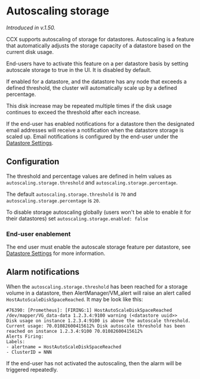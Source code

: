 # Autoscaling storage

*Introduced in v.1.50.*

CCX supports autoscaling of storage for datastores.
Autoscaling is a feature that automatically adjusts the storage capacity of a datastore based on the current disk usage.

End-users have to activate this feature on a per datastore basis by setting autoscale storage to true in the UI. It is disabled by default.

If enabled for a datastore, and the datastore has any node that exceeds a defined threshold, the cluster will automatically scale up by a defined percentage.

This disk increase may be repeated multiple times if the disk usage continues to exceed the threshold after each increase.

If the end-user has enabled notifications for a datastore then the designated email addresses will receive a notification when the datastore storage is scaled up. Email notifications is configured by the end-user under the [Datastore Settings](../../user/Howto/Datastore-settings#notifications-in-ccx).


## Configuration

The threshold and percentage values are defined in helm values as `autoscaling.storage.threshold` and `autoscaling.storage.percentage`.

The default `autoscaling.storage.threshold` is `70` and `autoscaling.storage.percentage` is `20`.

To disable storage autoscaling globally (users won't be able to enable it for their datastores) set `autoscaling.storage.enabled: false`

### End-user enablement

The end user must enable the autoscale storage feature per datastore, see [Datastore Settings](../../user/Howto/Datastore-settings.md#auto-scaling-storage-size-in-ccx) for more information.

## Alarm notifications

When the `autoscaling.storage.threshold` has been reached for a storage volume in a datastore, then AlertManager/VM_alert will raise an alert called `HostAutoScaleDiskSpaceReached`. It may be look like this:

```
#76390: [Prometheus]: [FIRING:1] HostAutoScaleDiskSpaceReached /dev/mapper/VG_data-data 1.2.3.4:9100 warning (<datastore uuid>>
Disk usage on instance 1.2.3.4:9100 is above the autoscale threshold. Current usage: 70.01082600415612% Disk autoscale threshold has been reached on instance 1.2.3.4:9100 70.01082600415612%
Alerts Firing:
Labels:
- alertname = HostAutoScaleDiskSpaceReached
- ClusterID = NNN
```

If the end-user has not activated the autoscaling, then the alarm will be triggered repeatedly.
